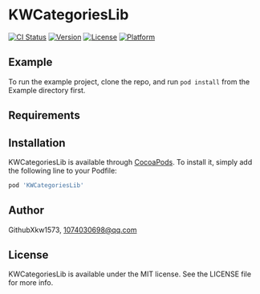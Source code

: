 # KWCategoriesLib

[![CI Status](https://img.shields.io/travis/GithubXkw1573/KWCategoriesLib.svg?style=flat)](https://travis-ci.org/GithubXkw1573/KWCategoriesLib)
[![Version](https://img.shields.io/cocoapods/v/KWCategoriesLib.svg?style=flat)](https://cocoapods.org/pods/KWCategoriesLib)
[![License](https://img.shields.io/cocoapods/l/KWCategoriesLib.svg?style=flat)](https://cocoapods.org/pods/KWCategoriesLib)
[![Platform](https://img.shields.io/cocoapods/p/KWCategoriesLib.svg?style=flat)](https://cocoapods.org/pods/KWCategoriesLib)

## Example

To run the example project, clone the repo, and run `pod install` from the Example directory first.

## Requirements

## Installation

KWCategoriesLib is available through [CocoaPods](https://cocoapods.org). To install
it, simply add the following line to your Podfile:

```ruby
pod 'KWCategoriesLib'
```

## Author

GithubXkw1573, 1074030698@qq.com

## License

KWCategoriesLib is available under the MIT license. See the LICENSE file for more info.
